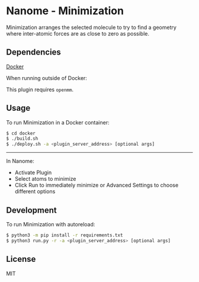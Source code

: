 # Nanome - Minimization

Minimization arranges the selected molecule to try to find a geometry where inter-atomic forces are as close to zero as possible.

## Dependencies

[Docker](https://docs.docker.com/get-docker/)

When running outside of Docker:

This plugin requires `openmm`.

## Usage

To run Minimization in a Docker container:

```sh
$ cd docker
$ ./build.sh
$ ./deploy.sh -a <plugin_server_address> [optional args]
```

---

In Nanome:

- Activate Plugin
- Select atoms to minimize
- Click Run to immediately minimize or Advanced Settings to choose different options

## Development

To run Minimization with autoreload:

```sh
$ python3 -m pip install -r requirements.txt
$ python3 run.py -r -a <plugin_server_address> [optional args]
```

## License

MIT
